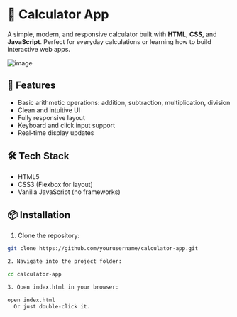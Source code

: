# 🧮 Calculator App

A simple, modern, and responsive calculator built with **HTML**, **CSS**, and **JavaScript**. Perfect for everyday calculations or learning how to build interactive web apps.

![image](https://github.com/user-attachments/assets/25e0d028-bd95-4390-bb9b-d801000e1649)

## 🚀 Features

- Basic arithmetic operations: addition, subtraction, multiplication, division
- Clean and intuitive UI
- Fully responsive layout
- Keyboard and click input support
- Real-time display updates

## 🛠️ Tech Stack

- HTML5
- CSS3 (Flexbox for layout)
- Vanilla JavaScript (no frameworks)

## 📦 Installation

1. Clone the repository:

```bash
git clone https://github.com/yourusername/calculator-app.git

2. Navigate into the project folder:

cd calculator-app

3. Open index.html in your browser:

open index.html
  Or just double-click it.

